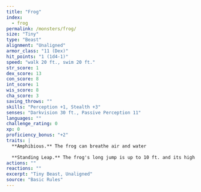 ```yaml
---
title: "Frog"
index:
  - frog
permalink: /monsters/frog/
size: "Tiny"
type: "Beast"
alignment: "Unaligned"
armor_class: "11 (Dex)"
hit_points: "1 (1d4-1)"
speed: "walk 20 ft., swim 20 ft."
str_score: 1
dex_score: 13
con_score: 8
int_score: 1
wis_score: 8
cha_score: 3
saving_throws: ""
skills: "Perception +1, Stealth +3"
senses: "Darkvision 30 ft., Passive Perception 11"
languages: ""
challenge_rating: 0
xp: 0
proficiency_bonus: "+2"
traits: |
  **Amphibious.** The frog can breathe air and water
  
  **Standing Leap.** The frog's long jump is up to 10 ft. and its high jump is up to 5 ft., with or without a running start.
actions: ""
reactions: ""
excerpt: "Tiny Beast, Unaligned"
source: "Basic Rules"
---
```

